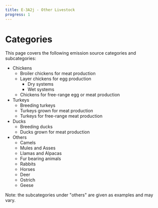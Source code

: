 ```yaml
---
title: E-3A2j - Other Livestock
progress: 1
---
```





# Categories

This page covers the following emission source categories and subcategories:

- Chickens
	- Broiler chickens for meat production
	- Layer chickens for egg production
		- Dry systems
		- Wet systems
	- Chickens for free-range egg or meat production
- Turkeys
	- Breeding turkeys
	- Turkeys grown for meat production
	- Turkeys for free-range meat production
- Ducks
	- Breeding ducks
	- Ducks grown for meat production
- Others
	- Camels
	- Mules and Asses
	- Llamas and Alpacas
	- Fur bearing animals
	- Rabbits
	- Horses
	- Deer
	- Ostrich
	- Geese


Note: the subcategories under "others" are given as examples and may vary.



